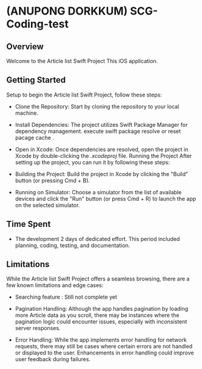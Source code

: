 # (ANUPONG DORKKUM) SCG-Coding-test


## Overview
Welcome to the Article list Swift Project This iOS application.

## Getting Started
Setup
to begin the Article list Swift Project, follow these steps:

- Clone the Repository: Start by cloning the repository to your local machine.
- Install Dependencies: The project utilizes Swift Package Manager for dependency management.  execute swift package resolve or reset pacage cache .

- Open in Xcode: Once dependencies are resolved, open the project in Xcode by double-clicking the *.xcodeproj*  file.
Running the Project
After setting up the project, you can run it by following these steps:

- Building the Project: Build the project in Xcode by clicking the "Build" button (or pressing Cmd + B).
- Running on Simulator: Choose a simulator from the list of available devices and click the "Run" button (or press Cmd + R) to launch the app on the selected simulator.

## Time Spent

- The development 2 days of dedicated effort. This period included planning, coding, testing, and documentation.



## Limitations
While the Article list Swift Project offers a seamless browsing, there are a few known limitations and edge cases:

- Searching feature : Still not complete yet

- Pagination Handling: Although the app handles pagination by loading more Article data as you scroll, there may be instances where the pagination logic could encounter issues, especially with inconsistent server responses.

- Error Handling: While the app implements error handling for network requests, there may still be cases where certain errors are not handled or displayed to the user. Enhancements in error handling could improve user feedback during failures.

